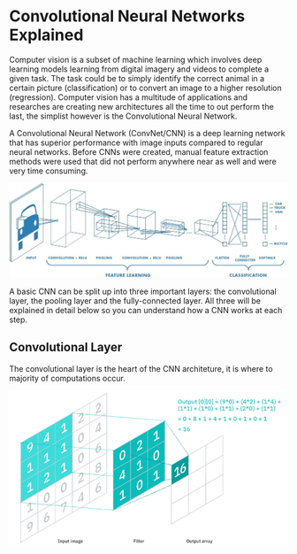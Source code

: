 # Convolutional Neural Networks Explained
Computer vision is a subset of machine learning which involves deep learning models learning from digital imagery and videos to complete a given task. The task could be to simply identify the correct animal in a certain picture (classification) or to convert an image to a higher resolution (regression). Computer vision has a multitude of applications and researches are creating new architectures all the time to out perform the last, the simplist however is the Convolutional Neural Network.

A Convolutional Neural Network (ConvNet/CNN) is a deep learning network that has superior performance with image inputs compared to regular neural networks. Before CNNs were created, manual feature extraction methods were used that did not perform anywhere near as well and were very time consuming.

![convolutional neural network](Images/cnn.jpeg)

A basic CNN can be split up into three important layers: the convolutional layer, the pooling layer and the fully-connected layer. All three will be explained in detail below so you can understand how a CNN works at each step.

## Convolutional Layer
The convolutional layer is the heart of the CNN architeture, it is where to majority of computations occur. 

![convolutional layer](Images/convlayer.png)